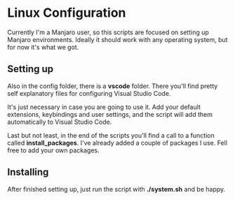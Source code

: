 # Linux Configuration

Currently I'm a Manjaro user, so this scripts are focused on setting up Manjaro environments. Ideally it should work with any operating system, but for now it's what we got.

## Setting up

Also in the config folder, there is a **vscode** folder. There you'll find pretty self explanatory files for configuring Visual Studio Code.

It's just necessary in case you are going to use it. Add your default extensions, keybindings and user settings, and the script will add them automatically to Visual Studio Code.

Last but not least, in the end of the scripts you'll find a call to a function called **install_packages**. I've already added a couple of packages I use. Fell free to add your own packages.

## Installing

After finished setting up, just run the script with **./system.sh** and be happy.
